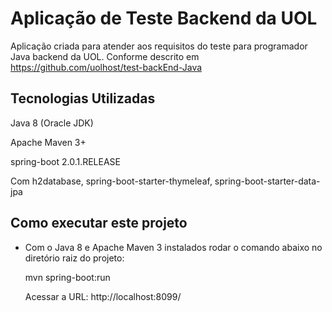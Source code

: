 # Aplicação de Teste Backend da UOL

Aplicação criada para atender aos requisitos do teste para programador Java backend da UOL. Conforme descrito em https://github.com/uolhost/test-backEnd-Java

## Tecnologias Utilizadas

Java 8 (Oracle JDK)

Apache Maven 3+

spring-boot 2.0.1.RELEASE 

Com h2database, spring-boot-starter-thymeleaf, spring-boot-starter-data-jpa


## Como executar este projeto

- Com o Java 8 e Apache Maven 3 instalados rodar o comando abaixo no diretório raiz do projeto:

	mvn spring-boot:run
	
	Acessar a URL: http://localhost:8099/
	

	
